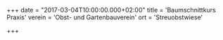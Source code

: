 +++
date = "2017-03-04T10:00:00.000+02:00"
title = 'Baumschnittkurs Praxis'
verein = 'Obst- und Gartenbauverein'
ort = 'Streuobstwiese'

+++

      
